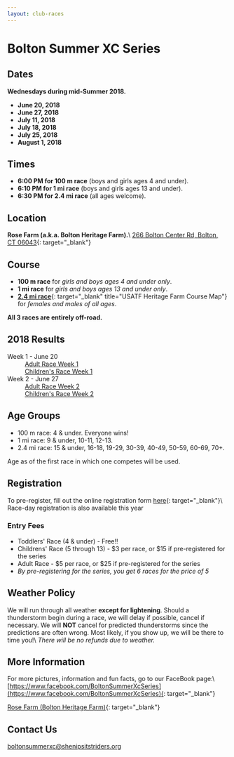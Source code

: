 ```yaml
---
layout: club-races
---
```


# Bolton Summer XC Series

## Dates

**Wednesdays during mid-Summer 2018.**

* **June 20, 2018**
* **June 27, 2018**
* **July 11, 2018**
* **July 18, 2018**
* **July 25, 2018**
* **August 1, 2018**

## Times

* **6:00 PM for 100 m race** (boys and girls ages 4 and under).
* **6:10 PM for 1 mi race** (boys and girls ages 13 and under).
* **6:30 PM for 2.4 mi race** (all ages welcome).

## Location
**Rose Farm (a.k.a. Bolton Heritage Farm).**\\
[266 Bolton Center Rd, Bolton, CT 06043](https://goo.gl/maps/hrFeqP4eGrz){: target="_blank"}

## Course

* **100 m race** for *girls and boys ages 4 and under only*.
* **1 mi race** for *girls and boys ages 13 and under only*.
* [**2.4 mi race**](http://www.usatf.org/routes/view.asp?rID=376233){: target="_blank" title="USATF Heritage Farm Course Map"} for *females and males of all ages*.

**All 3 races are entirely off-road.**

## 2018 Results

  <dl>
    <dt>Week 1 - June 20</dt>
      <dd><a href="https://www.webscorer.com/racedetails?raceid=141736&did=157737" target="_blank">Adult Race Week 1</a></dd>
      <dd><a href="https://www.webscorer.com/racedetails?raceid=142471" target="_blank">Children's Race Week 1</a></dd>
    <dt>Week 2 - June 27</dt>
      <dd><a href="https://www.webscorer.com/racedetails?raceid=142467" target="_blank">Adult Race Week 2</a></dd>
      <dd><a href="https://www.webscorer.com/racedetails?raceid=142470" target="_blank">Children's Race Week 2</a></dd>
  </dl>

## Age Groups

* 100 m race: 4 & under. Everyone wins!
* 1 mi race: 9 & under, 10-11, 12-13.
* 2.4 mi race: 15 & under, 16-18, 19-29, 30-39, 40-49, 50-59, 60-69, 70+.

Age as of the first race in which one competes will be used.

## Registration

To pre-register, fill out the online registration form [here](https://docs.google.com/forms/d/e/1FAIpQLSeh36D4rcDiJXsRfjPJBIjnoPc6fP9WKuBZL9NJsyhEFPYeYQ/viewform){: target="_blank"}\\
Race-day registration is also available this year

### Entry Fees

* Toddlers' Race (4 & under) - Free‼
* Childrens' Race (5 through 13) - $3 per race, or $15 if pre-registered for the series
* Adult Race - $5 per race, or $25 if pre-registered for the series
* *By pre-registering for the series, you get 6 races for the price of 5*

## Weather Policy

We will run through all weather **except for lightening**. Should a thunderstorm begin during a race, we will delay if possible, cancel if necessary. We will **NOT** cancel for predicted thunderstorms since the predictions are often wrong. Most likely, if you show up, we will be there to time you!\\
*There will be no refunds due to weather.*

## More Information

For more pictures, information and fun facts, go to our FaceBook page:\\
[https://www.facebook.com/BoltonSummerXcSeries](https://www.facebook.com/BoltonSummerXcSeries){: target="_blank"}

[Rose Farm (Bolton Heritage Farm)](http://www.campjohnson.org/Download/RoseFarmBrochure.pdf){: target="_blank"}

## Contact Us

[boltonsummerxc@shenipsitstriders.org](mailto:boltonsummerxc@shenipsitstriders.org)